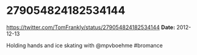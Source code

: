 # 279054824182534144
https://twitter.com/TomFrankly/status/279054824182534144
**Date:** 2012-12-13

Holding hands and ice skating with @mpvboehme #bromance
